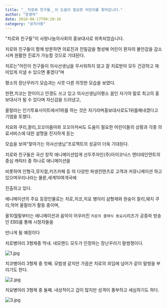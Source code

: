 ```yaml
---
title: "__치로와 친구들__이 도움이 필요한 어린이를 찾아갑니다."
author: "운영자"
date: 2010-08-17T09:29:16
category: "공지사항"
---
```


\"치로와 친구들\"이 사랑나눔의사회의 홍보대사로 위촉되었습니다.

치로와 친구들이 함께 방문하면 의료진과 친밀감을 형성해 어린이 환자의 불안감을 감소시켜 원활한 진료가 가능할 것으로 기대된다.

치로는\"어린이 친구들이 의사선생님을 무서워하지 않고 잘 치료받아 모두 건강하고 재미있게 지낼 수 있으면 좋겠다”며

평소의 장난꾸러기 모습과는 사뭇 다른 의젓한 모습을 보였다.

한편,치코는 맏이이고 안경도 쓰고 있고 의사선생님이평소 꿈인 자기야 말로 최고의 홍보대사가 될 수 있다며 자신감을 드러냈고,

울랄라는 인기투표사이트에서1위를 하는 것은 자기라며홍보대사로도1위를해내겠다고 기염을 토했다.

치요와 쿠리,찰리,꼬꼬아줌마와 꼬꼬아저씨도 도움이 필요한 어린이들의 상황과 각종 의료서비스에 대한 설명을 진지하게 듣는

모습을 보여“찾아가는 의사선생님”프로젝트의 성공이 더욱 기대된다.

치로와 친구들은 국산 창작 애니메이션업계 선두주자인(주)아이코닉스 엔터테인먼트의 중심 캐릭터 중 하나로 애니메이션을

비롯하여 인형극,뮤지컬,키즈카페 등 의 다양한 파생컨텐츠로 고객과 커뮤니케이션 하고 있으며우리나라는 물론,세계10여개국에

진출하고 있다.

에니메이션의 주요 등장인물로는 치로,치코,치요 병아리 삼형제와 원숭이 찰리,돼지 쿠리,악어 울랄라가 활동 중이며,

올10월말부터는 에니메이션과 음악이 어우러진 `치로의 클래식 동요`시리즈가 공중파 방송인 EBS를 통해 시청자들을

만나게 될 예정이다

치로병아리 3형제중 막내. 네모랜드 모두가 인정하는 장난꾸러기 말썽쟁이다.

![1.jpg](/files/attach/images/1585/616/001/804b383032ebde471d80e2f9b3fa52bc.)

치코병아리 3형제 중 첫째. 모범생 같지만 가끔은 치로의 꾀임에 넘어가 같이 말썽을 부리기도 한다.

![2.jpg](/files/attach/images/1585/616/001/779465973f1e9459b5631f8e91e28aff.)

치요병아리 3형제 중 둘째. 내성적이고 겁이 많지만 성격이 풍부하고 세심하기도 하다.

![3.jpg](/files/attach/images/1585/616/001/6ab69a3e91279cf329a33d3532c19b28.)
